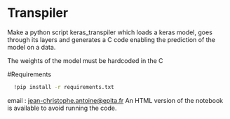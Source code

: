 # Transpiler
Make a python script keras_transpiler which loads a keras model, goes through its layers and generates a C code enabling the prediction of the model on a data. 

The weights of the model must be hardcoded in the C

#Requirements
```sh
  !pip install -r requirements.txt
```

email : jean-christophe.antoine@epita.fr
An HTML version of the notebook is available to avoid running the code.
